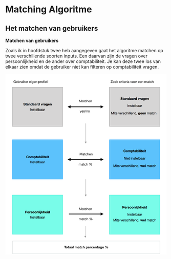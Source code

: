 # Matching Algoritme

## Het matchen van gebruikers

**Matchen van gebruikers**

Zoals ik in hoofdstuk twee heb aangegeven gaat het algoritme matchen op twee verschillende soorten inputs. Een daarvan zijn de vragen over persoonlijkheid en de ander over comptabiliteit. Je kan deze twee los van elkaar zien omdat de gebruiker niet kan filteren op comptabiliteit vragen.

![](../.gitbook/assets/schermafbeelding-2018-06-10-om-16.54.51.png)

